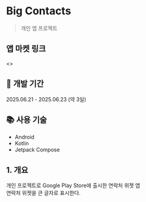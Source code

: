 # Big Contacts

> 개인 앱 프로젝트

## 앱 마켓 링크

<>

## 📆 개발 기간

2025.06.21 - 2025.06.23 (약 3일)

## 📚 사용 기술

- Android
- Kotlin
- Jetpack Compose

## 1. 개요

개인 프로젝트로 Google Play Store에 출시한 연락처 위젯 앱   
연락처 위젯을 큰 글자로 표시한다.